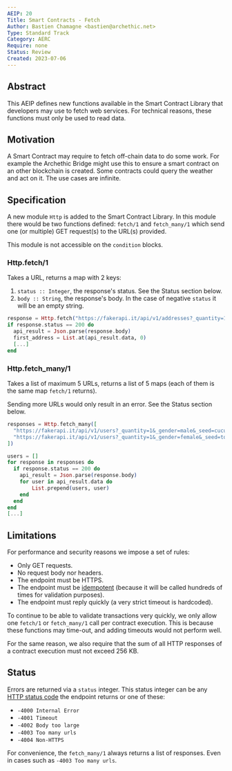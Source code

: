 ```yaml
---
AEIP: 20
Title: Smart Contracts - Fetch
Author: Bastien Chamagne <bastien@archethic.net>
Type: Standard Track
Category: AERC
Require: none
Status: Review
Created: 2023-07-06
---
```


## Abstract
This AEIP defines new functions available in the Smart Contract Library that developers may use to fetch web services. For technical reasons, these functions must only be used to read data.

## Motivation
A Smart Contract may require to fetch off-chain data to do some work. For example the Archethic Bridge might use this to ensure a smart contract on an other blockchain is created. Some contracts could query the weather and act on it. The use cases are infinite.

## Specification
A new module `Http` is added to the Smart Contract Library. In this module there would be two functions defined: `fetch/1` and `fetch_many/1` which send one (or multiple) GET request(s) to the URL(s) provided.

This module is not accessible on the `condition` blocks.

### Http.fetch/1

Takes a URL, returns a map with 2 keys:

1. `status :: Integer`, the response's status. See the Status section below.
1. `body :: String`, the response's body. In the case of negative `status` it will be an empty string.

```elixir
response = Http.fetch("https://fakerapi.it/api/v1/addresses?_quantity=1&_seed=watermelon")
if response.status == 200 do
  api_result = Json.parse(response.body)
  first_address = List.at(api_result.data, 0)
  [...]
end
```

### Http.fetch_many/1

Takes a list of maximum 5 URLs, returns a list of 5 maps (each of them is the same map `fetch/1` returns).

Sending more URLs would only result in an error. See the Status section below.

```elixir
responses = Http.fetch_many([
  "https://fakerapi.it/api/v1/users?_quantity=1&_gender=male&_seed=cucumber",
  "https://fakerapi.it/api/v1/users?_quantity=1&_gender=female&_seed=tomato"
])

users = []
for response in responses do
  if response.status == 200 do
    api_result = Json.parse(response.body)
    for user in api_result.data do
	    List.prepend(users, user)
    end
  end
end
[...]
```

## Limitations

For performance and security reasons we impose a set of rules:
- Only GET requests.
- No request body nor headers.
- The endpoint must be HTTPS.
- The endpoint must be [idempotent](https://en.wikipedia.org/wiki/Idempotence) (because it will be called hundreds of times for validation purposes).
- The endpoint must reply quickly (a very strict timeout is hardcoded).

To continue to be able to validate transactions very quickly, we only allow one `fetch/1` or `fetch_many/1` call per contract execution. This is because these functions may time-out, and adding timeouts would not perform well.

For the same reason, we also require that the sum of all HTTP responses of a contract execution must not exceed 256 KB.

## Status

Errors are returned via a `status` integer.
This status integer can be any [HTTP status code](https://developer.mozilla.org/en-US/docs/Web/HTTP/Status) the endpoint returns or one of these:

- `-4000 Internal Error`
- `-4001 Timeout`
- `-4002 Body too large`
- `-4003 Too many urls`
- `-4004 Non-HTTPS`

For convenience, the `fetch_many/1` always returns a list of responses. Even in cases such as `-4003 Too many urls`.